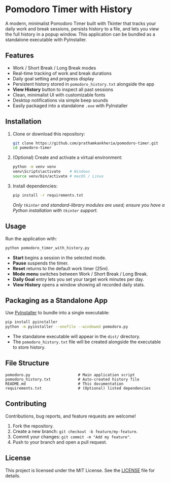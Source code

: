 # Pomodoro Timer with History

A modern, minimalist Pomodoro Timer built with Tkinter that tracks your daily work and break sessions, persists history to a file, and lets you view the full history in a popup window. This application can be bundled as a standalone executable with PyInstaller.

## Features

- Work / Short Break / Long Break modes  
- Real-time tracking of work and break durations  
- Daily goal setting and progress display  
- Persistent history stored in `pomodoro_history.txt` alongside the app  
- **View History** button to inspect all past sessions  
- Clean, minimalist UI with customizable fonts  
- Desktop notifications via simple beep sounds  
- Easily packaged into a standalone `.exe` with PyInstaller  

## Installation

1. Clone or download this repository:  
   ```bash
   git clone https://github.com/prathamkankheria/pomodoro-timer.git
   cd pomodoro-timer
   ```

2. (Optional) Create and activate a virtual environment:  
   ```bash
   python -m venv venv
   venv\Scripts\activate    # Windows
   source venv/bin/activate # macOS / Linux
   ```

3. Install dependencies:  
   ```bash
   pip install -r requirements.txt
   ```  
   _Only `tkinter` and standard-library modules are used; ensure you have a Python installation with `tkinter` support._

## Usage

Run the application with:

```bash
python pomodoro_timer_with_history.py
```

- **Start** begins a session in the selected mode.  
- **Pause** suspends the timer.  
- **Reset** returns to the default work timer (25m).  
- **Mode menu** switches between Work / Short Break / Long Break.  
- **Daily Goal** entry lets you set your target work minutes per day.  
- **View History** opens a window showing all recorded daily stats.  

## Packaging as a Standalone App

Use [PyInstaller](https://www.pyinstaller.org/) to bundle into a single executable:

```bash
pip install pyinstaller
python -m pyinstaller --onefile --windowed pomodoro.py
```

- The standalone executable will appear in the `dist/` directory.  
- The `pomodoro_history.txt` file will be created alongside the executable to store history.

## File Structure

```
pomodoro.py                     # Main application script  
pomodoro_history.txt            # Auto-created history file  
README.md                       # This documentation  
requirements.txt                # (Optional) listed dependencies  
```

## Contributing

Contributions, bug reports, and feature requests are welcome!  
1. Fork the repository.  
2. Create a new branch: `git checkout -b feature/my-feature`.  
3. Commit your changes: `git commit -m "Add my feature"`.  
4. Push to your branch and open a pull request.

## License

This project is licensed under the MIT License. See the [LICENSE](LICENSE) file for details.
